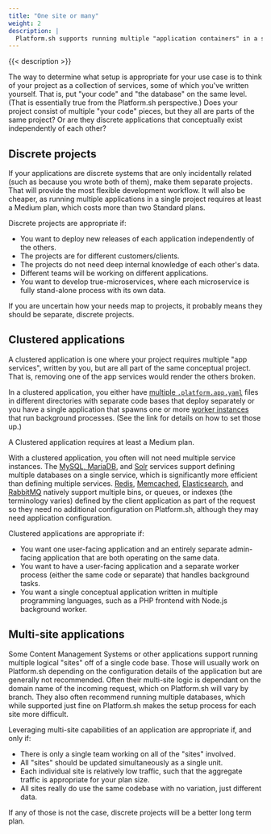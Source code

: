 ```yaml
---
title: "One site or many"
weight: 2
description: |
  Platform.sh supports running multiple "application containers" in a single project.  That can be extremely powerful in some cases, but if misused can lead to unnecessary maintenance difficulty and excessive costs.
---
```


{{< description >}}

The way to determine what setup is appropriate for your use case is to think of your project as a collection of services, some of which you've written yourself.  That is, put "your code" and "the database" on the same level.  (That is essentially true from the Platform.sh perspective.)  Does your project consist of multiple "your code" pieces, but they all are parts of the same project?  Or are they discrete applications that conceptually exist independently of each other?

## Discrete projects

If your applications are discrete systems that are only incidentally related (such as because you wrote both of them), make them separate projects.  That will provide the most flexible development workflow.  It will also be cheaper, as running multiple applications in a single project requires at least a Medium plan, which costs more than two Standard plans.

Discrete projects are appropriate if:

* You want to deploy new releases of each application independently of the others.
* The projects are for different customers/clients.
* The projects do not need deep internal knowledge of each other's data.
* Different teams will be working on different applications.
* You want to develop true-microservices, where each microservice is fully stand-alone process with its own data.

If you are uncertain how your needs map to projects, it probably means they should be separate, discrete projects.

## Clustered applications

A clustered application is one where your project requires multiple "app services", written by you, but are all part of the same conceptual project.  That is, removing one of the app services would render the others broken.

In a clustered application, you either have [multiple `.platform.app.yaml`](/configuration/app/multi-app.md) files in different directories with separate code bases that deploy separately or you have a single application that spawns one or more [worker instances](/configuration/app/workers.md) that run background processes.  (See the link for details on how to set those up.)

A Clustered application requires at least a Medium plan.

With a clustered application, you often will not need multiple service instances.  The [MySQL, MariaDB](/configuration/services/mysql.md), and [Solr](/configuration/services/solr.md) services support defining multiple databases on a single service, which is significantly more efficient than defining multiple services.  [Redis](/configuration/services/redis.md), [Memcached](/configuration/services/memcached.md), [Elasticsearch](/configuration/services/elasticsearch.md), and [RabbitMQ](/configuration/services/rabbitmq.md) natively support multiple bins, or queues, or indexes (the terminology varies) defined by the client application as part of the request so they need no additional configuration on Platform.sh, although they may need application configuration.

Clustered applications are appropriate if:

* You want one user-facing application and an entirely separate admin-facing application that are both operating on the same data.
* You want to have a user-facing application and a separate worker process (either the same code or separate) that handles background tasks.
* You want a single conceptual application written in multiple programming languages, such as a PHP frontend with Node.js background worker.

## Multi-site applications

Some Content Management Systems or other applications support running multiple logical "sites" off of a single code base.  Those will usually work on Platform.sh depending on the configuration details of the application but are generally not recommended.  Often their multi-site logic is dependant on the domain name of the incoming request, which on Platform.sh will vary by branch.  They also often recommend running multiple databases, which while supported just fine on Platform.sh makes the setup process for each site more difficult.

Leveraging multi-site capabilities of an application are appropriate if, and only if:

* There is only a single team working on all of the "sites" involved.
* All "sites" should be updated simultaneously as a single unit.
* Each individual site is relatively low traffic, such that the aggregate traffic is appropriate for your plan size.
* All sites really do use the same codebase with no variation, just different data.

If any of those is not the case, discrete projects will be a better long term plan.
